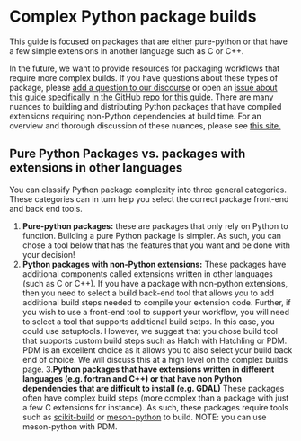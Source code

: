 # Complex Python package builds

This guide is focused on packages that are either pure-python or that
have a few simple extensions in another language such as C or C++.

In the future, we want to provide resources for packaging workflows that require more complex builds. If you have questions about these types of package, please [add a question to our discourse](https://pyopensci.discourse.group/) or open an [issue about this guide specifically in the GitHub repo for this guide](https://github.com/pyOpenSci/python-package-guide/issues). There are many nuances to building and distributing Python packages that have compiled extensions requiring non-Python dependencies at build time. For an overview and thorough discussion of these nuances, please see [this site.](https://pypackaging-native.github.io/)

## Pure Python Packages vs. packages with extensions in other languages

You can classify Python package complexity into three general categories. These
categories can in turn help you select the correct package front-end and
back end tools.

1. **Pure-python packages:** these are packages that only rely on Python to function. Building a pure Python package is simpler. As such, you can chose a tool below that
has the features that you want and be done with your decision!
2. **Python packages with non-Python extensions:** These packages have additional components called extensions written in other languages (such as C or C++). If you have a package with non-python extensions, then you need to select a build back-end tool that allows you to add additional build steps needed to compile your extension code. Further, if you wish to use a front-end tool to support your workflow, you will need to select a tool that
supports additional build setps. In this case, you could use setuptools. However, we suggest that you chose build tool that supports custom build steps such as Hatch with Hatchling or PDM. PDM is an excellent choice as it allows you to also select your build back end of choice. We will discuss this at a high level on the complex builds page.
3.**Python packages that have extensions written in different languages (e.g. fortran and C++) or that have non Python dependencies that are difficult to install (e.g. GDAL)** These packages often have complex build steps (more complex than a package with just a few C extensions for instance). As such, these packages require tools such as [scikit-build](https://scikit-build.readthedocs.io/en/latest/)
or [meson-python](https://mesonbuild.com/Python-module.html) to build. NOTE: you can use meson-python with PDM.


<!--
On this page, we will focus on using front-end tools to package pure python
packages. We will note if a package does have the flexibility to support other
back-ends and in turn more complex builds (*mentioned in #2 and #3 above*). -->
<!--
## COmbine the two sets of statement below...
ELI:
PDM supports C/Cython extensions too: https://pdm.fming.dev/latest/pyproject/build/#build-platform-specific-wheels

It does this by allowing you to write a python script that gets injected into a setuptools build process :) so that's not necessarily the greatest choice. It's a bit like using setuptools directly. ;)

Ralf:
Hatch only supports pure Python packages as of now. setuptools is still a very reasonable choice, and okay if all you have is a few C/Cython extensions. But I'd say you should probably recommend meson-python and scikit-build-core as the two best tools for building packages containing compiled extensions.


* link to ralf's blog and book on complex builds
* keep this page high level so we don't get weight downsides
* can use the examplePy repo stefan and I are working on that will test various build combinations

*****

ELI: It would be more accurate to say that PDM supports using PDM and setuptools at the same time, so you run setuptools to produce the C extensions and then PDM receives the compiled extension files (.so, .pyd) and packages it up alongside the pure python files.

Hatch - https://hatch.pypa.io/latest/config/build/#build-hooks uild hooks

Ralf -
Hatch has the worst take on building compiled code by some distance. Unless its author starts developing an understanding of build systems / needs, and implements support for PEP 517 build backend hooks in pyproject.toml, it's pretty much a dead end.
****


 HEnry: Poetry will move to PEP 621 configuration in version 2.

* pdm, hatch and poetry all have "ways" of supporting c extensions via pdm-backend, hatchling and poetry's build back end.
* poetry's support for C extensions is not fully developed and documented (yet). * Poetry doesn't offer a way to facilitate "communication" between poetry front end and another back end like meson to build via a build hook. so while some have used it with other back end builds it's not ideal for this application
* pdm and poetry both rely on setuptools for C extensions. pdm's support claims to be fully developed and documented. poetry claims nothing, and doesn't document it.
* hatch both offers a plugin type approach to support custom build steps
PDM (right now) is the only tool that supports other back ends (hatch is working on this - 2 minor releases away)
At some point a build becomes so complex that you need to use a tool like scikit or meson to support that complexity.



**Setuptools** is the oldest tool in the above list. While it doesn't have a
friendly user front end, because "OG" tool that has been used for Python packaging for over a decade, we discuss it here.

**Hatch** and PDM are newer, more modern tool that support customization of any
part of your packaging steps. These tools also support some C and C++
extensions.


OFEK - Why use hatchlin vs pdm back end -
File inclusion is more configurable and easier by default
There is already a rich ecosystem of plugins and a well-thought-out interface
Consistency since the official Python packaging tutorial uses Hatchling by default


Henry -
The scikit-hep cookie provides 11 backends including flit-core and hatchling, and I've moved packaging to flit-core, and lots of other things to hatchling, and I can say that hatching's defaults are much nicer than flit-core's. Hatching uses .gitignore to decide what to put in the SDist. Flit-core basically tries to keep its hands off of adding defaults, so you have to configure everything manually. To make it even more confusing, if you use flit instead of a standard tool like build, it will switch to using VCS and those ignored files won't be added - meaning it is really easy to have a project that doesn't support build, including various GitHub Actions. Hatchling wins this by a ton.

<!-- TODO: add - compatible with other build back ends eg pdm can work with hatchling

Eli:
poetry: supports it, but is undocumented and uses setuptools under the hood, they plan to change how this works and then document it
pdm-backend: supports it, and documents it -- and also uses setuptools under the hood
hatchling: permits you to define hooks for you to write your own custom build steps, including to build C++ extensions

-->



<!-- from eli about pdm
It would be more accurate to say that PDM supports using PDM and setuptools at the same time, so you run setuptools to produce the C extensions and then PDM receives the compiled extension files (.so, .pyd) and packages it up alongside the pure Python files.

Comment about hatch.
https://github.com/pyOpenSci/python-package-guide/pull/23#discussion_r1081108118

From ralf: There are no silver bullets here yet, no workflow tool is complete. Both Hatch and PDM are single-author tools, which is another concern. @eli-schwartz's assessment is unfortunately correct here I believe (at a high level at least, not sure about details). Hatch has the worst take on building compiled code by some distance. Unless its author starts developing an understanding of build systems / needs, and implements support for PEP 517 build backend hooks in pyproject.toml, it's pretty much a dead end.

-->

<!--TODO Add examples of builds using each of the tools below?

pdm, hatch and poetry all have "ways" of supporting c extensions via pdm-build, hatchling and poetry's build back end.
poetry's support for C extensions is not fully developed and documented (yet). Poetry doesn't offer a way to facilitate "communication" between poetry front end and another back end like meson to build via a build hook.
PDM and hatch both offer a plugin type approach to support custom build steps
PDM (right now) is the only tool that supports other back ends (hatch is working on this - 2 minor releases away)
At some point a build becomes so complex that you need to use a tool like scikit or meson to support that complexity.

CORRECTIONS:
pdm doesn't use plugins. Hatch does.
pdm and poetry both rely on setuptools for C extensions. pdm's support claims to be fully developed and documented. poetry claims nothing, and doesn't document it.


??
Poetry supports extensions written in other languages but this functionality is
currently undocumented.

Tools such as Setuptools, PDM, Hatch and Poetry all have some level of support
for C and C++ extensions.
Some Python packaging tools,
such as **Flit** and the **flit-core** build back-end only support pure-Python
package builds.
Some front-end packaging tools, such as PDM, allow you to use other
build back-ends such as **meson** and **scikit-build**.


me:
pdm, hatch and poetry all have "ways" of supporting c extensions via pdm-build, hatchling and poetry's build back end.
poetry's support for C extensions is not fully developed and documented (yet). Poetry doesn't offer a way to facilitate "communication" between poetry front end and another back end like meson to build via a build hook.
PDM and hatch both offer a plugin type approach to support custom build steps
PDM (right now) is the only tool that supports other back ends (hatch is working on this - 2 minor releases away)
At some point a build becomes so complex that you need to use a tool like scikit or meson to support that complexity.
@eli-schwartz eli-schwartz 3 weeks ago
PDM and hatch both offer a plugin type approach to support custom build steps

ELI:
pdm doesn't use plugins. Hatch does.
pdm and poetry both rely on setuptools for C extensions. pdm's support claims to be fully developed and documented. poetry claims nothing, and doesn't document it.


https://pdm.fming.dev/latest/pyproject/build/#build-platform-specific-wheels
-->


<!-- https://github.com/pyOpenSci/python-package-guide/pull/23#discussion_r1071541329
ELI: A complex build could mean running a python script that processes some data file and produces a pure python module file.

Probably not common in the scientific community specifically, but I've seen quite a few setup.py files that contain custom build stages which e.g. build gettext locale catalogs.

The main point is that it is more "complex" than simply copying files or directories as-is into the built wheel.
-->
